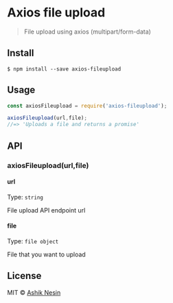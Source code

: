 # Axios file upload

> File upload using axios (multipart/form-data)



## Install

```
$ npm install --save axios-fileupload
```


## Usage

```js
const axiosFileupload = require('axios-fileupload');

axiosFileupload(url,file);
//=> 'Uploads a file and returns a promise'
```


## API

### axiosFileupload(url,file)

#### url

Type: `string`

File upload API endpoint url

#### file

Type: `file object`

File that you want to upload

## License

MIT © [Ashik Nesin](https://github.com/AshikNesin/axios-fileupload)
